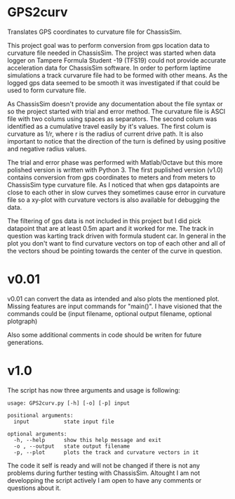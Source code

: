 # GPS2curv
Translates GPS coordinates to curvature file for ChassisSim.

This project goal was to perform conversion from gps location data to curvature file needed in ChassisSim. The project was started when data logger on Tampere Formula Student -19 (TFS19) could not provide accurate acceleration data for ChassisSim software. In order to perform laptime simulations a track curvarure file had to be formed with other means. As the logged gps data seemed to be smooth it was investigated if that could be used to form curvature file.

As ChassisSim doesn't provide any documentation about the file syntax or so the project started with trial and error method. The curvature file is ASCI file with two colums using spaces as separators. The second colum was identified as a cumulative travel easily by it's values. The first colum is curvature as 1/r, where r is the radius of current drive path. It is also important to notice that the direction of the turn is defined by using positive and negative radius values.

The trial and error phase was performed with Matlab/Octave but this more polished version is written with Python 3. The first puplished version (v1.0) contains conversion from gps coordinates to meters and from meters to ChassisSim type curvature file. As I noticed that when gps datapoints are close to each other in slow curves they sometimes cause error in curvature file so a xy-plot with curvature vectors is also available for debugging the data.

The filtering of gps data is not included in this project but I did pick datapoint that are at least 0.5m apart and it worked for me. The track in question was karting track driven with formula student car. In general in the plot you don't want to find curvature vectors on top of each other and all of the vectors shoud be pointing towards the center of the curve in question.

# v0.01
v0.01 can convert the data as intended and also plots the mentioned plot.
Missing features are input commands for "main()". I have visioned that the commands could be (input filename, optional output filename, optional plotgraph)

Also some additional comments in code should be writen for future generations.

# v1.0
The script has now three arguments and usage is following:
```
usage: GPS2curv.py [-h] [-o] [-p] input

positional arguments:
  input           state input file

optional arguments:
  -h, --help      show this help message and exit
  -o , --output   state output filename
  -p, --plot      plots the track and curvature vectors in it
```

The code it self is ready and will not be changed if there is not any problems during further testing with ChassisSim. Altought I am not developping the script actively I am open to have any comments or questions about it.
